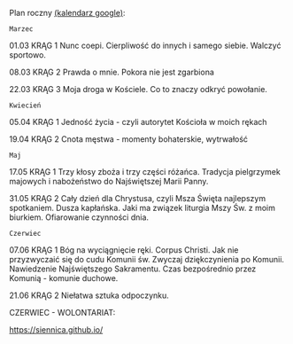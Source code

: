 Plan roczny [(kalendarz google)](https://calendar.google.com/calendar/u/2?cid=ZDFzODQ0czZha3EzcDhwdHYydGU3OXZsdmdAZ3JvdXAuY2FsZW5kYXIuZ29vZ2xlLmNvbQ):

	Marzec	
01.03	KRĄG 1	Nunc coepi. Cierpliwość do innych i samego siebie. Walczyć sportowo.

08.03	KRĄG 2	Prawda o mnie. Pokora nie jest zgarbiona

22.03	KRĄG 3	Moja droga w Kościele. Co to znaczy odkryć powołanie.
		
	Kwiecień	
05.04	KRĄG 1	Jedność życia - czyli autorytet Kościoła w moich rękach

19.04	KRĄG 2	Cnota męstwa - momenty bohaterskie, wytrwałość
		
	Maj	
17.05	KRĄG 1	Trzy kłosy zboża i trzy części różańca. Tradycja pielgrzymek majowych i nabożeństwo do Najświętszej Marii Panny.

31.05	KRĄG 2	Cały dzień dla Chrystusa, czyli Msza Święta najlepszym spotkaniem. Dusza kapłańska. Jaki ma związek liturgia Mszy Św. z moim biurkiem. Ofiarowanie czynności dnia.
		
	Czerwiec	
07.06	KRĄG 1	Bóg na wyciągnięcie ręki. Corpus Christi. Jak nie przyzwyczaić się do cudu Komunii św. Zwyczaj dziękczynienia po Komunii. Nawiedzenie Najświętszego Sakramentu. Czas bezpośrednio przez Komunią - komunie duchowe.

21.06	KRĄG 2	Niełatwa sztuka odpoczynku. 


CZERWIEC - WOLONTARIAT:

https://siennica.github.io/
